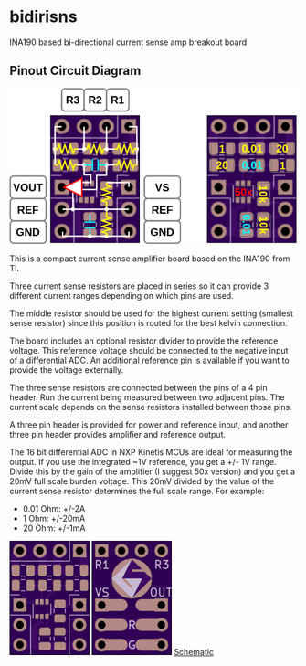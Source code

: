 # bidirisns
INA190 based bi-directional current sense amp breakout board

## Pinout Circuit Diagram
![Pinout circuit diagram](img/bidirisns.drawio.png)

This is a compact current sense amplifier board based on the INA190 from TI.

Three current sense resistors are placed in series so it can provide 3 different current ranges depending on which pins are used. 

The middle resistor should be used for the highest current setting (smallest sense resistor) since this position is routed for the best kelvin connection.

The board includes an optional resistor divider to provide the reference voltage.  This reference voltage should be connected to the negative input of a differential ADC.  An additional reference pin is available if you want to provide the voltage externally.

The three sense resistors are connected between the pins of a 4 pin header.  Run the current being measured between two adjacent pins.  The current scale depends on the sense resistors installed between those pins.

A three pin header is provided for power and reference input, and another three pin header provides amplifier and reference output.

The 16 bit differential ADC in NXP Kinetis MCUs are ideal for measuring the output.  If you use the integrated ~1V reference, you get a +/- 1V range. Divide this by the gain of the amplifier (I suggest 50x version) and you get a 20mV full scale burden voltage.  This 20mV divided by the value of the current sense resistor determines the full scale range.  For example:

* 0.01 Ohm:  +/-2A
* 1 Ohm:  +/-20mA
* 20 Ohm:  +/-1mA

![top](img/isns-top.png)
![bottom](img/isns-bot.png)
[Schematic](bidirsns.pdf)



